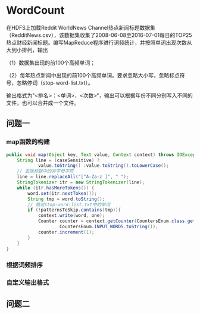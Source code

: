 # WordCount

在HDFS上加载Reddit WorldNews Channel热点新闻标题数据集（RedditNews.csv），该数据集收集了2008-06-08至2016-07-01每日的TOP25热点财经新闻标题。编写MapReduce程序进行词频统计，并按照单词出现次数从大到小排列，输出

（1）数据集出现的前100个高频单词；

（2）每年热点新闻中出现的前100个高频单词。要求忽略大小写，忽略标点符号，忽略停词（stop-word-list.txt）。

输出格式为"<排名>：<单词>，<次数>“，输出可以根据年份不同分别写入不同的文件，也可以合并成一个文件。

## 问题一



### map函数的构建


```java
public void map(Object key, Text value, Context context) throws IOException, InterruptedException {
    String line = (caseSensitive) ?
            value.toString() :value.toString().toLowerCase();
    // 去除标题中的非字母字符
    line = line.replaceAll("[^A-Za-z ]", " ");
    StringTokenizer itr = new StringTokenizer(line);
    while (itr.hasMoreTokens()) {
        word.set(itr.nextToken());
        String tmp = word.toString();
        // 跳过stop-word-list.txt中的单词
        if (!patternsToSkip.contains(tmp)){
            context.write(word, one);
            Counter counter = context.getCounter(CountersEnum.class.getName(),
                    CountersEnum.INPUT_WORDS.toString());
            counter.increment(1);
        }
    }
}
```

### 根据词频排序

### 自定义输出格式

## 问题二